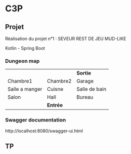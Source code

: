 # C3P

## Projet
Réalisation du projet n°1 :
SEVEUR REST DE JEU MUD-LIKE

Kotlin - Spring Boot

### Dungeon map

|                |                         		   |						             	  |
|----------------|-------------------------------|----------------------------|
|                |                              |**Sortie**                   |
|Chambre1        |Chambre2                      |Garage                       |
|Salle a manger  |Cuisne                        |Salle de bain                |
|Salon           |Hall                          |Bureau                       |
|                |**Entrée**                    |                             |


### Swagger documentation
http://localhost:8080/swagger-ui.html

## TP
